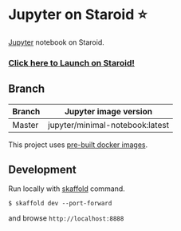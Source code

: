 # Jupyter on Staroid ⭐️

[Jupyter](https://jupyter.org/) notebook on Staroid.

### [Click here to Launch on Staroid!](https://staroid.com/g/staroider/vscode)

## Branch

| Branch |  Jupyter image version|
| ------ | --------------- |
| Master | jupyter/minimal-notebook:latest       |

This project uses [pre-built docker images](https://github.com/jupyter/docker-stacks).

## Development

Run locally with [skaffold](https://skaffold.dev) command.

```
$ skaffold dev --port-forward
```

and browse `http://localhost:8888`
